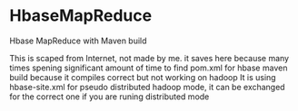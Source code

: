 # HbaseMapReduce
Hbase MapReduce with Maven build

This is scaped from Internet, not made by me. it saves here because many times spening significant amount of time to find pom.xml for hbase maven build because it compiles correct but not working on hadoop
It is using hbase-site.xml for pseudo distributed hadoop mode, it can be exchanged for the correct one if you are runing distributed mode
